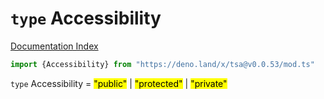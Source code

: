 # `type` Accessibility

[Documentation Index](../README.md)

```ts
import {Accessibility} from "https://deno.land/x/tsa@v0.0.53/mod.ts"
```

`type` Accessibility = <mark>"public"</mark> | <mark>"protected"</mark> | <mark>"private"</mark>
